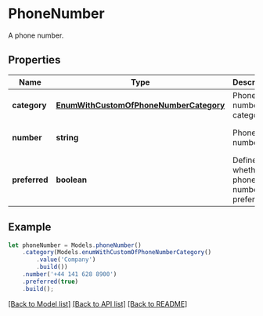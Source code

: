 # PhoneNumber

A phone number.             

## Properties
Name | Type | Description | Notes
---- | ---- | ----------- | -----
**category** | [**EnumWithCustomOfPhoneNumberCategory**](EnumWithCustomOfPhoneNumberCategory.md) | Phone number category.              | [optional] [default to undefined]
**number** | **string** | Phone number.              | [optional] [default to undefined]
**preferred** | **boolean** | Defines whether phone number is preferred.              | [default to undefined]


## Example
```typescript
let phoneNumber = Models.phoneNumber()
    .category(Models.enumWithCustomOfPhoneNumberCategory()
        .value('Company')
        .build())
    .number('+44 141 628 8900')
    .preferred(true)
    .build();
```


[[Back to Model list]](README.md#documentation-for-models) [[Back to API list]](README.md#documentation-for-api-endpoints) [[Back to README]](README.md)
